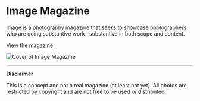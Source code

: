 # Image Magazine

Image is a photography magazine that seeks to showcase photographers who are doing substantive work--substantive in both scope and content.

[View the magazine](https://brianhaferkamp.github.io/image/)

![Cover of Image Magazine](http://highwaywebconsulting.com/wp-content/uploads/2016/11/imageMag1.jpg)

---

**Disclaimer**

This is a concept and not a real magazine (at least not yet). All photos are restricted by copyright and are not free to be used or distributed.
